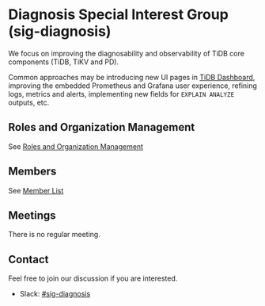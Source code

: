 # Diagnosis Special Interest Group (sig-diagnosis)

We focus on improving the diagnosability and observability of TiDB core components (TiDB, TiKV and PD).

Common approaches may be introducing new UI pages in [TiDB Dashboard](https://github.com/pingcap/tidb-dashboard), improving the embedded Prometheus and Grafana user experience, refining logs, metrics and alerts, implementing new fields for `EXPLAIN ANALYZE` outputs, etc.

## Roles and Organization Management

See [Roles and Organization Management](roles-and-organization-management.md)

## Members

See [Member List](https://contributor.tidb.io/sig/diagnosis)

## Meetings

There is no regular meeting.

## Contact

Feel free to join our discussion if you are interested.

- Slack: [#sig-diagnosis](https://slack.tidb.io/invite?team=tidb-community&channel=sig-diagnosis&ref=github_sig)
